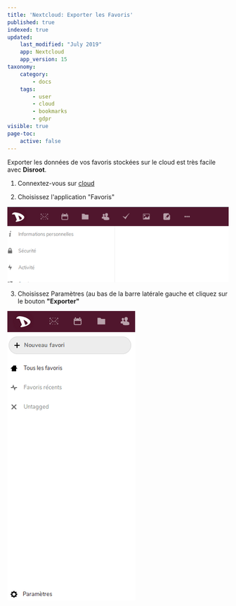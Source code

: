 ```yaml
---
title: 'Nextcloud: Exporter les Favoris'
published: true
indexed: true
updated:
    last_modified: "July 2019"		
    app: Nextcloud
    app_version: 15
taxonomy:
    category:
        - docs
    tags:
        - user
        - cloud
        - bookmarks
        - gdpr
visible: true
page-toc:
    active: false
---
```


Exporter les données de vos favoris stockées sur le cloud est très facile avec **Disroot**.

1. Connextez-vous sur [cloud](https://cloud.disroot.org)

2. Choisissez l'application "Favoris"

![](fr/select_app.gif)

3. Choisissez Paramètres (au bas de la barre latérale gauche et cliquez sur le bouton **"Exporter"**

![](fr/export.gif)
